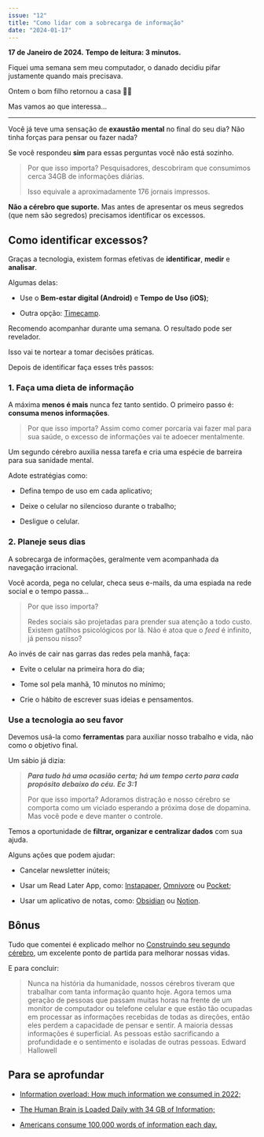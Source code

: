 ```yaml
---
issue: "12"
title: "Como lidar com a sobrecarga de informação"
date: "2024-01-17"
---
```


**17 de Janeiro de 2024.**
**Tempo de leitura: 3 minutos.**

Fiquei uma semana sem meu computador, o danado decidiu pifar justamente quando mais precisava.

Ontem o bom filho retornou a casa 🐱‍🏍

Mas vamos ao que interessa...

* * *

Você já teve uma sensação de **exaustão mental** no final do seu dia?
Não tinha forças para pensar ou fazer nada?

Se você respondeu **sim** para essas perguntas você não está sozinho.

> Por que isso importa?
> Pesquisadores, descobriram que consumimos cerca 34GB de informações diárias.
>
> Isso equivale a aproximadamente 176 jornais impressos.

**Não a cérebro que suporte.**
Mas antes de apresentar os meus segredos (que nem são segredos) precisamos identificar os excessos.

## Como identificar excessos?

Graças a tecnologia, existem formas efetivas de **identificar**, **medir** e **analisar**.

Algumas delas:

- Use o **Bem-estar digital (Android)** e **Tempo de Uso (iOS)**;

- Outra opção: [Timecamp](https://www.timecamp.com/br/).

Recomendo acompanhar durante uma semana. O resultado pode ser revelador.

Isso vai te nortear a tomar decisões práticas.

Depois de identificar faça esses três passos:

### 1\. Faça uma dieta de informação

A máxima **menos é mais** nunca fez tanto sentido. O primeiro passo é: **consuma menos informações**.

> Por que isso importa?
> Assim como comer porcaria vai fazer mal para sua saúde, o excesso de informações vai te adoecer mentalmente.

Um segundo cérebro auxilia nessa tarefa e cria uma espécie de barreira para sua sanidade mental.

Adote estratégias como:

- Defina tempo de uso em cada aplicativo;

- Deixe o celular no silencioso durante o trabalho;

- Desligue o celular.

### 2\. Planeje seus dias

A sobrecarga de informações, geralmente vem acompanhada da navegação irracional.

Você acorda, pega no celular, checa seus e-mails, da uma espiada na rede social e o tempo passa...

> Por que isso importa?
>
> Redes sociais são projetadas para prender sua atenção a todo custo. Existem gatilhos psicológicos por lá. Não é atoa que o _feed_ é infinito, já pensou nisso?

Ao invés de cair nas garras das redes pela manhã, faça:

- Evite o celular na primeira hora do dia;

- Tome sol pela manhã, 10 minutos no mínimo;

- Crie o hábito de escrever suas ideias e pensamentos.

### Use a tecnologia ao seu favor

Devemos usá-la como **ferramentas** para auxiliar nosso trabalho e vida, não como o objetivo final.

Um sábio já dizia:

> _**Para tudo há uma ocasião certa;**_
> _**há um tempo certo para cada propósito**_
> _**debaixo do céu.**_
> _**Ec 3:1**_
>
> Por que isso importa?
> Adoramos distração e nosso cérebro se comporta como um viciado esperando a próxima dose de dopamina. Mas você pode e deve manter o controle.

Temos a oportunidade de **filtrar, organizar e centralizar dados** com sua ajuda.

Alguns ações que podem ajudar:

- Cancelar newsletter inúteis;

- Usar um Read Later App, como: [Instapaper](https://www.instapaper.com/), [Omnivore](https://omnivore.app/) ou [Pocket](https://getpocket.com/pt/);

- Usar um aplicativo de notas, como: [Obsidian](https://obsidian.md/) ou [Notion](https://www.notion.so/).

## Bônus

Tudo que comentei é explicado melhor no [Construindo seu segundo cérebro](https://amzn.to/44NKICS), um excelente ponto de partida para melhorar nossas vidas.

E para concluir:

> Nunca na história da humanidade, nossos cérebros tiveram que trabalhar com tanta informação quanto hoje.
> Agora temos uma geração de pessoas que passam muitas horas na frente de um monitor de computador ou telefone celular e que estão tão ocupadas em processar as informações recebidas de todas as direções, então eles perdem a capacidade de pensar e sentir.
> A maioria dessas informações é superficial. As pessoas estão sacrificando a profundidade e o sentimento e isoladas de outras pessoas.
> Edward Hallowell

## Para se aprofundar

- [Information overload: How much information we consumed in 2022;](https://heyday.xyz/blog/information-overload/)

- [The Human Brain is Loaded Daily with 34 GB of Information;](https://www.tech21century.com/the-human-brain-is-loaded-daily-with-34-gb-of-information/)

- [Americans consume 100,000 words of information each day.](https://ijoc.org/index.php/ijoc/article/viewFile/1566/743)
